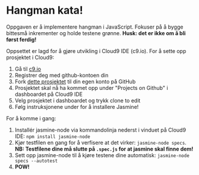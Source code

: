 # Hangman kata!

Oppgaven er å implementere hangman i JavaScript. Fokuser på å bygge bittesmå inkrementer og holde testene grønne. **Husk: det er ikke om å bli først ferdig!**

Oppsettet er lagd for å gjøre utvikling i Cloud9 IDE (c9.io). For å sette opp prosjektet i Cloud9:
  1. Gå til [c9.io](http://c9.io)
  1. Registrer deg med github-kontoen din
  1. Fork [dette prosjektet](https://github.com/lillesand/hangman-kata) til din egen konto på GitHub
  1. Prosjektet skal nå ha kommet opp under "Projects on Github" i dashboardet på Cloud9 IDE
  1. Velg prosjektet i dashboardet og trykk clone to edit
  1. Følg instruksjonene under for å installere Jasmine!

For å komme i gang:
  1. Installér jasmine-node via kommandolinja nederst i vinduet på Cloud9 IDE:
    `npm install jasmine-node`
  1. Kjør testfilen en gang for å verfisere at det virker:
    `jasmine-node specs`. **NB: Testfilene dine må slutte på `.spec.js` for at jasmine skal finne dem!**
  1. Sett opp jasmine-node til å kjøre testene dine automatisk:
    `jasmine-node specs --autotest`
  1. **POW!**